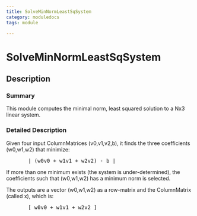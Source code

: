 ```yaml
---
title: SolveMinNormLeastSqSystem
category: moduledocs
tags: module

---
```


# SolveMinNormLeastSqSystem

## Description

### Summary

This module computes the minimal norm, least squared solution to a Nx3 linear system.

### Detailed Description

Given four input ColumnMatrices (v0,v1,v2,b), it finds the three coefficients (w0,w1,w2) that minimize: 
<pre>
       | (w0v0 + w1v1 + w2v2) - b |
</pre> 

If more than one minimum exists (the system is under-determined), the coefficients such that (w0,w1,w2) has a minimum norm is selected. 

The outputs are a vector (w0,w1,w2) as a row-matrix and the ColumnMatrix (called x), which is: 
<pre>
       [ w0v0 + w1v1 + w2v2 ]
</pre>
